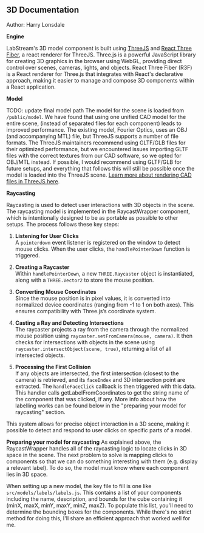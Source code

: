 ## 3D Documentation

Author: Harry Lonsdale

**Engine**

LabStream's 3D model component is built using [ThreeJS](https://threejs.org/) and [React Three Fiber](https://r3f.docs.pmnd.rs/getting-started/introduction), a react renderer for ThreeJS. Three.js is a powerful JavaScript library for creating 3D graphics in the browser using WebGL, providing direct control over scenes, cameras, lights, and objects. React Three Fiber (R3F) is a React renderer for Three.js that integrates with React's declarative approach, making it easier to manage and compose 3D components within a React application.

**Model**

TODO: update final model path 
The model for the scene is loaded from ```/public/model```. We have found that using one unified CAD model for the entire scene, (instead of separated files for each component) leads to improved performance. The existing model, Fourier Optics, uses an OBJ (and accompanying MTL) file, but ThreeJS supports a number of file formats. The ThreeJS maintainers recommend using GLTF/GLB files for their optimized performance, but we encountered issues importing GLTF files with the correct textures from our CAD software, so we opted for OBJ/MTL instead. If possible, I would recommend using GLTF/GLB for future setups, and everything that follows this will still be possible once the model is loaded into the ThreeJS scene. [Learn more about rendering CAD files in ThreeJS here](https://threejs.org/docs/#manual/en/introduction/Loading-3D-models).

**Raycasting** 

Raycasting is used to detect user interactions with 3D objects in the scene. The raycasting model is implemented in the RaycastWrapper component, which is intentionally designed to be as portable as possible to other setups. The process follows these key steps:  

1. **Listening for User Clicks**  
   A `pointerdown` event listener is registered on the window to detect mouse clicks. When the user clicks, the `handlePointerDown` function is triggered.  

2. **Creating a Raycaster**  
   Within `handlePointerDown`, a new `THREE.Raycaster` object is instantiated, along with a `THREE.Vector2` to store the mouse position.  

3. **Converting Mouse Coordinates**  
   Since the mouse position is in pixel values, it is converted into normalized device coordinates (ranging from -1 to 1 on both axes). This ensures compatibility with Three.js’s coordinate system.  

4. **Casting a Ray and Detecting Intersections**  
   The raycaster projects a ray from the camera through the normalized mouse position using `raycaster.setFromCamera(mouse, camera)`. It then checks for intersections with objects in the scene using `raycaster.intersectObject(scene, true)`, returning a list of all intersected objects.  

5. **Processing the First Collision**  
   If any objects are intersected, the first intersection (closest to the camera) is retrieved, and its `faceIndex` and 3D intersection point are extracted. The `handleFaceClick` callback is then triggered with this data. This handler calls getLabelFromCoordinates to get the string name of the component that was clicked, if any. More info about how the labelling works can be found below in the "preparing your model for raycasting" section. 

This system allows for precise object interaction in a 3D scene, making it possible to detect and respond to user clicks on specific parts of a model.


**Preparing your model for raycasting**
As explained above, the RaycastWrapper handles all of the raycasting logic to locate clicks in 3D space in the scene. The next problem to solve is mapping clicks to components so that we can do something interesting with them (e.g. display a relevant label). To do so, the model must know where each component lies in 3D space. 

When setting up a new model, the key file to fill is one like `src/models/labels/labels.js`. This contains a list of your components including the name, description, and bounds for the cube containing it (minX, maxX, minY, maxY, minZ, maxZ). To populate this list, you'll need to determine the bounding boxes for the components. While there's no strict method for doing this, I'll share an efficient approach that worked well for me.
